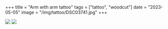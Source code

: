+++
title = "Arm with arm tattoo"
tags = ["tattoo", "woodcut"]
date = "2023-05-05"
image = "/img/tattoo/DSC03741.jpg"
+++

![](/img/tattoo/DSC03741.jpg)
![](/img/tattoo/DSC03743.jpg)
